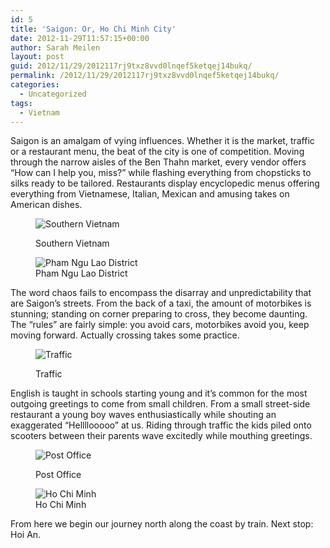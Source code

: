 ```yaml
---
id: 5
title: 'Saigon: Or, Ho Chi Minh City'
date: 2012-11-29T11:57:15+00:00
author: Sarah Meilen
layout: post
guid: 2012/11/29/2012117rj9txz8vvd0lnqef5ketqej14bukq/
permalink: /2012/11/29/2012117rj9txz8vvd0lnqef5ketqej14bukq/
categories:
  - Uncategorized
tags:
  - Vietnam
---
```

Saigon is an amalgam of vying influences. Whether it is the market, traffic or a restaurant menu, the beat of the city is one of competition. Moving through the narrow aisles of the Ben Thahn market, every vendor offers &#8220;How can I help you, miss?&#8221; while flashing everything from chopsticks to silks ready to be tailored. Restaurants display encyclopedic menus offering everything from Vietnamese, Italian, Mexican and amusing takes on American dishes.<figure style="width: 2247px" class="wp-caption alignnone">

![Southern Vietnam](http://static1.squarespace.com/static/5064cb5984ae62abc9229999/5064cb5a84ae62abc92299ae/50b74d5ee4b0079225de5cb3/1354190179021/2012-11-19+13.10.33.jpg.33.jpg?format=original)<figcaption class="wp-caption-text">Southern Vietnam</figcaption></figure> <figure style="width: 2500px" class="wp-caption alignnone">![Pham Ngu Lao District](http://static1.squarespace.com/static/5064cb5984ae62abc9229999/5064cb5a84ae62abc92299ae/50b74be8e4b0079225de5b4a/1432178557161/2012-11-19+18.10.42.jpg.42.jpg?format=original)<figcaption class="wp-caption-text">Pham Ngu Lao District</figcaption></figure>

The word chaos fails to encompass the disarray and unpredictability that are Saigon&#8217;s streets. From the back of a taxi, the amount of motorbikes is stunning; standing on corner preparing to cross, they become daunting. The &#8220;rules&#8221; are fairly simple: you avoid cars, motorbikes avoid you, keep moving forward. Actually crossing takes some practice.<figure style="width: 2500px" class="wp-caption alignnone">

![Traffic](http://static1.squarespace.com/static/5064cb5984ae62abc9229999/5064cb5a84ae62abc92299ae/50b74c5ae4b0bff13298480b/1432178593846/2012-11-18+19.21.03.jpg.03.jpg?format=original)<figcaption class="wp-caption-text">Traffic</figcaption></figure>

<p class="p1">
  <span class="s1">English is taught in schools starting young and it&#8217;s common for the most outgoing greetings to come from small children. From a small street-side restaurant a young boy waves enthusiastically while shouting an exaggerated &#8220;Hellllooooo&#8221; at us. Riding through traffic the kids piled onto scooters between their parents wave excitedly while mouthing greetings.&nbsp;</span>
</p><figure style="width: 2500px" class="wp-caption alignnone">

![Post Office](http://static1.squarespace.com/static/5064cb5984ae62abc9229999/5064cb5a84ae62abc92299ae/50b74ccce4b0cf86c3eae426/1432178597268/2012-11-19+13.10.51.jpg.51.jpg?format=original)<figcaption class="wp-caption-text">Post Office</figcaption></figure> <figure style="width: 2500px" class="wp-caption alignnone">![Ho Chi Minh](http://static1.squarespace.com/static/5064cb5984ae62abc9229999/5064cb5a84ae62abc92299ae/50b74d2ae4b05c3cd8ba86fd/1432178563033/2012-11-20+13.26.55.jpg.55.jpg?format=original)<figcaption class="wp-caption-text">Ho Chi Minh</figcaption></figure>

<p class="p1">
  <span class="s1">From here we begin our journey north along the coast by train. Next stop: Hoi An.</span>
</p>
